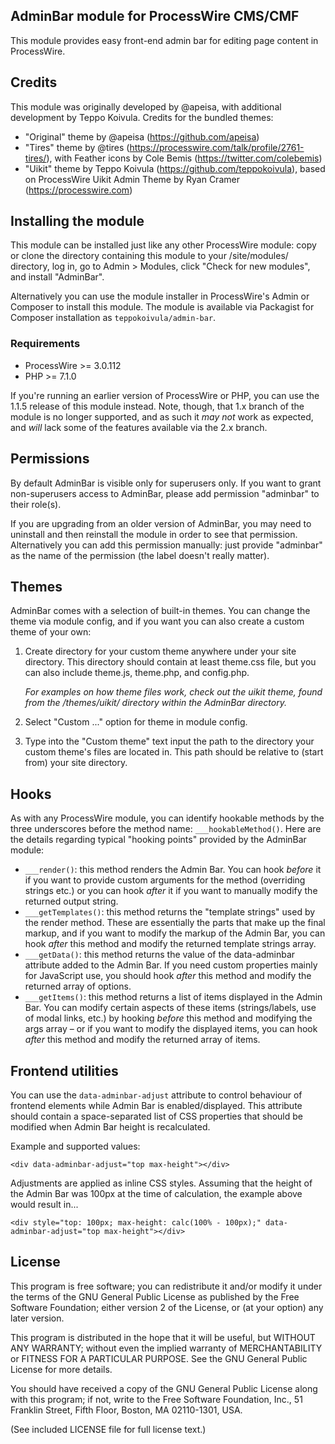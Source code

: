 AdminBar module for ProcessWire CMS/CMF
---------------------------------------

This module provides easy front-end admin bar for editing page content in ProcessWire.

## Credits

This module was originally developed by @apeisa, with additional development by Teppo Koivula.
Credits for the bundled themes:

- "Original" theme by @apeisa (https://github.com/apeisa)
- "Tires" theme by @tires (https://processwire.com/talk/profile/2761-tires/), with Feather icons
  by Cole Bemis (https://twitter.com/colebemis)
- "Uikit" theme by Teppo Koivula (https://github.com/teppokoivula), based on ProcessWire Uikit
  Admin Theme by Ryan Cramer (https://processwire.com)

## Installing the module

This module can be installed just like any other ProcessWire module: copy or clone the directory
containing this module to your /site/modules/ directory, log in, go to Admin > Modules, click
"Check for new modules", and install "AdminBar".

Alternatively you can use the module installer in ProcessWire's Admin or Composer to install this
module. The module is available via Packagist for Composer installation as `teppokoivula/admin-bar`.

### Requirements

- ProcessWire >= 3.0.112
- PHP >= 7.1.0

If you're running an earlier version of ProcessWire or PHP, you can use the 1.1.5 release of this
module instead. Note, though, that 1.x branch of the module is no longer supported, and as such it
*may not* work as expected, and *will* lack some of the features available via the 2.x branch.

## Permissions

By default AdminBar is visible only for superusers only. If you want to grant non-superusers access
to AdminBar, please add permission "adminbar" to their role(s).

If you are upgrading from an older version of AdminBar, you may need to uninstall and then reinstall
the module in order to see that permission. Alternatively you can add this permission manually: just
provide "adminbar" as the name of the permission (the label doesn't really matter).

## Themes

AdminBar comes with a selection of built-in themes. You can change the theme via module config, and
if you want you can also create a custom theme of your own:

1. Create directory for your custom theme anywhere under your site directory. This directory should
   contain at least theme.css file, but you can also include theme.js, theme.php, and config.php.

   *For examples on how theme files work, check out the uikit theme, found from the /themes/uikit/
   directory within the AdminBar directory.*

2. Select "Custom ..." option for theme in module config.
3. Type into the "Custom theme" text input the path to the directory your custom theme's files are
   located in. This path should be relative to (start from) your site directory.

## Hooks

As with any ProcessWire module, you can identify hookable methods by the three underscores before
the method name: `___hookableMethod()`. Here are the details regarding typical "hooking points"
provided by the AdminBar module:

* `___render()`: this method renders the Admin Bar. You can hook _before_ it if you want to provide
  custom arguments for the method (overriding strings etc.) or you can hook _after_ it if you want
  to manually modify the returned output string.
* `___getTemplates()`: this method returns the "template strings" used by the render method. These
  are essentially the parts that make up the final markup, and if you want to modify the markup of
  the Admin Bar, you can hook _after_ this method and modify the returned template strings array.
* `___getData()`: this method returns the value of the data-adminbar attribute added to the Admin
  Bar. If you need custom properties mainly for JavaScript use, you should hook _after_ this method
  and modify the returned array of options.
* `___getItems()`: this method returns a list of items displayed in the Admin Bar. You can modify
  certain aspects of these items (strings/labels, use of modal links, etc.) by hooking _before_ this
  method and modifying the args array – or if you want to modify the displayed items, you can hook
  _after_ this method and modify the returned array of items.

## Frontend utilities

You can use the `data-adminbar-adjust` attribute to control behaviour of frontend elements while
Admin Bar is enabled/displayed. This attribute should contain a space-separated list of CSS
properties that should be modified when Admin Bar height is recalculated.

Example and supported values:

```
<div data-adminbar-adjust="top max-height"></div>
```

Adjustments are applied as inline CSS styles. Assuming that the height of the Admin Bar was 100px
at the time of calculation, the example above would result in...

```
<div style="top: 100px; max-height: calc(100% - 100px);" data-adminbar-adjust="top max-height"></div>
```

## License

This program is free software; you can redistribute it and/or modify it under the terms of the GNU
General Public License as published by the Free Software Foundation; either version 2 of the
License, or (at your option) any later version.

This program is distributed in the hope that it will be useful, but WITHOUT ANY WARRANTY; without
even the implied warranty of MERCHANTABILITY or FITNESS FOR A PARTICULAR PURPOSE.  See the GNU
General Public License for more details.

You should have received a copy of the GNU General Public License along with this program; if not,
write to the Free Software Foundation, Inc., 51 Franklin Street, Fifth Floor, Boston, MA
02110-1301, USA.

(See included LICENSE file for full license text.)